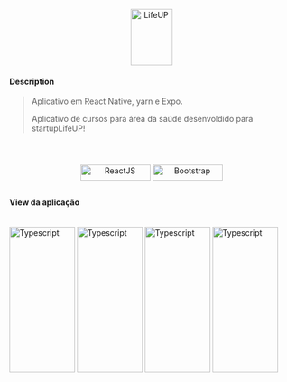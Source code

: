<div align="center"><br>
  <img align="center" alt="LifeUP" height="100" width="74" src="https://cdn.discordapp.com/attachments/901928078748557315/901928288056918056/logolife.png">
</div>


<h4>Description</h4>
<blockquote>
<p>Aplicativo em React Native, yarn e Expo.</p>
<p>Aplicativo de cursos para área da saúde desenvoldido para startupLifeUP!</p>
</blockquote>

#

<div align="center"><br>
  <img align="center" alt="ReactJS" height="28" width="124" src="https://img.shields.io/badge/TypeScript-007ACC?style=for-the-badge&logo=typescript&logoColor=white">
  <img align="center" alt="Bootstrap" height="28" width="124" src="https://img.shields.io/badge/JavaScript-F7DF1E?style=for-the-badge&logo=javascript&logoColor=black">
</div>

##

<h4>View da aplicação</h4>
<div style="display: inline_block"><br>
  <img align="center" alt="Typescript" height="258" width="116" src="https://cdn.discordapp.com/attachments/901928078748557315/901939454841868398/splash.jpeg">
  <img align="center" alt="Typescript" height="258" width="116" src="https://cdn.discordapp.com/attachments/901928078748557315/901939453470330991/login.jpeg">
  <img align="center" alt="Typescript" height="258" width="116" src="https://cdn.discordapp.com/attachments/901928078748557315/901939458159550464/view.jpeg">
  <img align="center" alt="Typescript" height="258" width="116" src="https://cdn.discordapp.com/attachments/901928078748557315/901939454120435772/cursos.jpeg">
</div>
